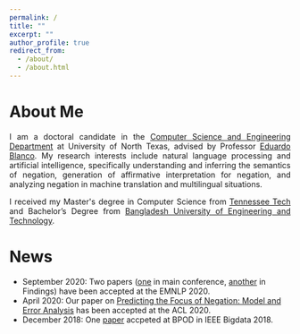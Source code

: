 ```yaml
---
permalink: /
title: ""
excerpt: ""
author_profile: true
redirect_from: 
  - /about/
  - /about.html
---
```


# About Me
<p align="justify">
I am a doctoral candidate in the <a href="https://computerscience.engineering.unt.edu/">Computer Science and Engineering Department</a> at University of North Texas, advised by Professor <a href="http://www.cse.unt.edu/~blanco/">Eduardo Blanco</a>. My research interests include natural language processing and artificial intelligence, specifically understanding and inferring the semantics of negation, generation of affirmative interpretation for negation, and analyzing negation in machine translation and multilingual situations. 
</p>

<p align="justify">
I received my Master's degree in Computer Science from <a href="https://www.tntech.edu/">Tennessee Tech</a> and Bachelor’s Degree from <a href="https://www.buet.ac.bd/">Bangladesh University of Engineering and Technology</a>. 
</p>


News 
======

- September 2020: Two papers ([one](https://aclanthology.org/2020.emnlp-main.732.pdf) in main conference, [another](https://aclanthology.org/2020.findings-emnlp.345.pdf) in Findings) have been accepted at the EMNLP 2020.  
- April 2020: Our paper on [Predicting the Focus of Negation: Model and Error Analysis](https://aclanthology.org/2020.acl-main.743.pdf) has been accepted at the ACL 2020.  
- December 2018: One [paper](https://ieeexplore.ieee.org/abstract/document/8622013) accpeted at BPOD in IEEE Bigdata 2018.  

